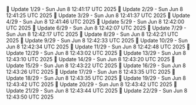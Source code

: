 📌 Update 1/29 - Sun Jun  8 12:41:17 UTC 2025
📌 Update 2/29 - Sun Jun  8 12:41:25 UTC 2025
📌 Update 3/29 - Sun Jun  8 12:41:37 UTC 2025
📌 Update 4/29 - Sun Jun  8 12:41:46 UTC 2025
📌 Update 5/29 - Sun Jun  8 12:42:00 UTC 2025
📌 Update 6/29 - Sun Jun  8 12:42:07 UTC 2025
📌 Update 7/29 - Sun Jun  8 12:42:17 UTC 2025
📌 Update 8/29 - Sun Jun  8 12:42:21 UTC 2025
📌 Update 9/29 - Sun Jun  8 12:42:33 UTC 2025
📌 Update 10/29 - Sun Jun  8 12:42:34 UTC 2025
📌 Update 11/29 - Sun Jun  8 12:42:48 UTC 2025
📌 Update 12/29 - Sun Jun  8 12:43:02 UTC 2025
📌 Update 13/29 - Sun Jun  8 12:43:10 UTC 2025
📌 Update 14/29 - Sun Jun  8 12:43:20 UTC 2025
📌 Update 15/29 - Sun Jun  8 12:43:22 UTC 2025
📌 Update 16/29 - Sun Jun  8 12:43:26 UTC 2025
📌 Update 17/29 - Sun Jun  8 12:43:35 UTC 2025
📌 Update 18/29 - Sun Jun  8 12:43:35 UTC 2025
📌 Update 19/29 - Sun Jun  8 12:43:42 UTC 2025
📌 Update 20/29 - Sun Jun  8 12:43:42 UTC 2025
📌 Update 21/29 - Sun Jun  8 12:43:44 UTC 2025
📌 Update 22/29 - Sun Jun  8 12:43:50 UTC 2025
